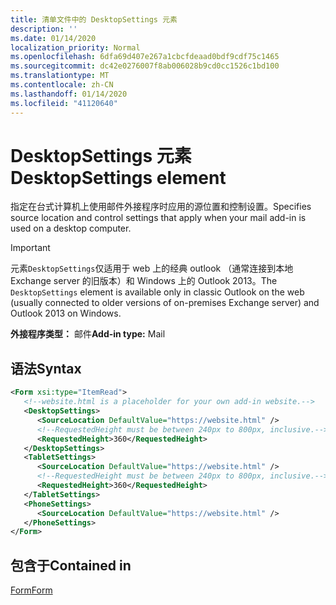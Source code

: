 ```yaml
---
title: 清单文件中的 DesktopSettings 元素
description: ''
ms.date: 01/14/2020
localization_priority: Normal
ms.openlocfilehash: 6dfa69d407e267a1cbcfdeaad0bdf9cdf75c1465
ms.sourcegitcommit: dc42e0276007f8ab006028b9cd0cc1526c1bd100
ms.translationtype: MT
ms.contentlocale: zh-CN
ms.lasthandoff: 01/14/2020
ms.locfileid: "41120640"
---
```

# <a name="desktopsettings-element"></a><span data-ttu-id="b795e-102">DesktopSettings 元素</span><span class="sxs-lookup"><span data-stu-id="b795e-102">DesktopSettings element</span></span>

<span data-ttu-id="b795e-103">指定在台式计算机上使用邮件外接程序时应用的源位置和控制设置。</span><span class="sxs-lookup"><span data-stu-id="b795e-103">Specifies source location and control settings that apply when your mail add-in is used on a desktop computer.</span></span>

> [!IMPORTANT]
> <span data-ttu-id="b795e-104">元素`DesktopSettings`仅适用于 web 上的经典 outlook （通常连接到本地 Exchange server 的旧版本）和 Windows 上的 Outlook 2013。</span><span class="sxs-lookup"><span data-stu-id="b795e-104">The `DesktopSettings` element is available only in classic Outlook on the web (usually connected to older versions of on-premises Exchange server) and Outlook 2013 on Windows.</span></span>

<span data-ttu-id="b795e-105">**外接程序类型：** 邮件</span><span class="sxs-lookup"><span data-stu-id="b795e-105">**Add-in type:** Mail</span></span>

## <a name="syntax"></a><span data-ttu-id="b795e-106">语法</span><span class="sxs-lookup"><span data-stu-id="b795e-106">Syntax</span></span>

```XML
<Form xsi:type="ItemRead">
   <!--website.html is a placeholder for your own add-in website.-->
   <DesktopSettings>
      <SourceLocation DefaultValue="https://website.html" />
      <!--RequestedHeight must be between 240px to 800px, inclusive.-->
      <RequestedHeight>360</RequestedHeight>
   </DesktopSettings>
   <TabletSettings>
      <SourceLocation DefaultValue="https://website.html" />
      <!--RequestedHeight must be between 240px to 800px, inclusive.-->
      <RequestedHeight>360</RequestedHeight>
   </TabletSettings>
   <PhoneSettings>
      <SourceLocation DefaultValue="https://website.html" />
   </PhoneSettings>
</Form>
```

## <a name="contained-in"></a><span data-ttu-id="b795e-107">包含于</span><span class="sxs-lookup"><span data-stu-id="b795e-107">Contained in</span></span>

[<span data-ttu-id="b795e-108">Form</span><span class="sxs-lookup"><span data-stu-id="b795e-108">Form</span></span>](form.md)
